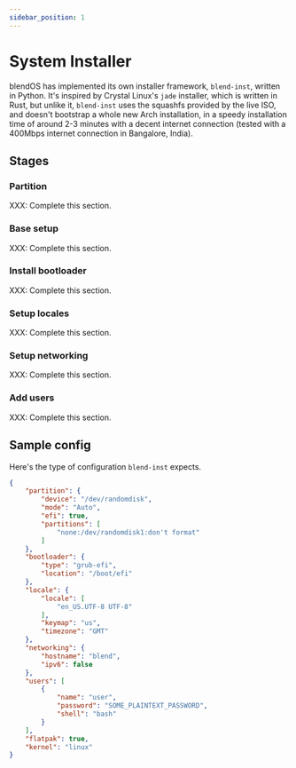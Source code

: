 ```yaml
---
sidebar_position: 1
---
```


# System Installer

blendOS has implemented its own installer framework, `blend-inst`, written in Python. It's inspired by Crystal Linux's `jade` installer, which is written in Rust, but unlike it, `blend-inst` uses the squashfs provided by the live ISO, and doesn't bootstrap a whole new Arch installation, in a speedy installation time of around 2-3 minutes with a decent internet connection (tested with a 400Mbps internet connection in Bangalore, India).

## Stages

### Partition

XXX: Complete this section.

### Base setup

XXX: Complete this section.

### Install bootloader

XXX: Complete this section.

### Setup locales

XXX: Complete this section.

### Setup networking

XXX: Complete this section.

### Add users

XXX: Complete this section.

## Sample config

Here's the type of configuration `blend-inst` expects.

```json
{
    "partition": {
        "device": "/dev/randomdisk",
        "mode": "Auto",
        "efi": true,
        "partitions": [
            "none:/dev/randomdisk1:don't format"
        ]
    },
    "bootloader": {
        "type": "grub-efi",
        "location": "/boot/efi"
    },
    "locale": {
        "locale": [
            "en_US.UTF-8 UTF-8"
        ],
        "keymap": "us",
        "timezone": "GMT"
    },
    "networking": {
        "hostname": "blend",
        "ipv6": false
    },
    "users": [
        {
            "name": "user",
            "password": "SOME_PLAINTEXT_PASSWORD",
            "shell": "bash"
        }
    ],
    "flatpak": true,
    "kernel": "linux"
}
```